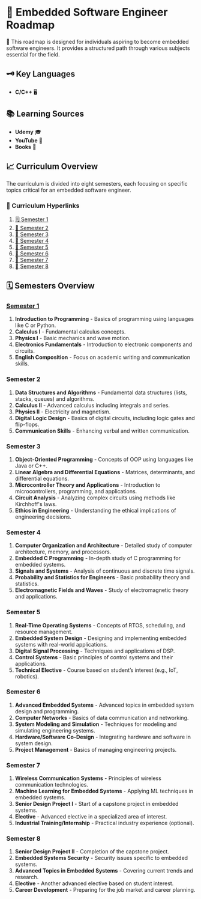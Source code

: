 # 🚀 Embedded Software Engineer Roadmap

🌟 This roadmap is designed for individuals aspiring to become embedded software engineers. It provides a structured path through various subjects essential for the field.

## 🗝️ Key Languages

- **C/C++** 🖥️

## 📚 Learning Sources

- **Udemy** 🎓
- **YouTube** 🎥
- **Books** 📖

## 📈 Curriculum Overview

The curriculum is divided into eight semesters, each focusing on specific topics critical for an embedded software engineer.

### 📎 Curriculum Hyperlinks

1. [🗒️ Semester 1](#semester-1)
2. [📘 Semester 2](#semester-2)
3. [📙 Semester 3](#semester-3)
4. [📗 Semester 4](#semester-4)
5. [📒 Semester 5](#semester-5)
6. [📓 Semester 6](#semester-6)
7. [📔 Semester 7](#semester-7)
8. [📕 Semester 8](#semester-8)

## 🗓 Semesters Overview

### [Semester 1](semesters/sem1.md)
1. **Introduction to Programming** - Basics of programming using languages like C or Python.
2. **Calculus I** - Fundamental calculus concepts.
3. **Physics I** - Basic mechanics and wave motion.
4. **Electronics Fundamentals** - Introduction to electronic components and circuits.
5. **English Composition** - Focus on academic writing and communication skills.

### Semester 2
1. **Data Structures and Algorithms** - Fundamental data structures (lists, stacks, queues) and algorithms.
2. **Calculus II** - Advanced calculus including integrals and series.
3. **Physics II** - Electricity and magnetism.
4. **Digital Logic Design** - Basics of digital circuits, including logic gates and flip-flops.
5. **Communication Skills** - Enhancing verbal and written communication.

### Semester 3
1. **Object-Oriented Programming** - Concepts of OOP using languages like Java or C++.
2. **Linear Algebra and Differential Equations** - Matrices, determinants, and differential equations.
3. **Microcontroller Theory and Applications** - Introduction to microcontrollers, programming, and applications.
4. **Circuit Analysis** - Analyzing complex circuits using methods like Kirchhoff's laws.
5. **Ethics in Engineering** - Understanding the ethical implications of engineering decisions.

### Semester 4
1. **Computer Organization and Architecture** - Detailed study of computer architecture, memory, and processors.
2. **Embedded C Programming** - In-depth study of C programming for embedded systems.
3. **Signals and Systems** - Analysis of continuous and discrete time signals.
4. **Probability and Statistics for Engineers** - Basic probability theory and statistics.
5. **Electromagnetic Fields and Waves** - Study of electromagnetic theory and applications.

### Semester 5
1. **Real-Time Operating Systems** - Concepts of RTOS, scheduling, and resource management.
2. **Embedded System Design** - Designing and implementing embedded systems with real-world applications.
3. **Digital Signal Processing** - Techniques and applications of DSP.
4. **Control Systems** - Basic principles of control systems and their applications.
5. **Technical Elective** - Course based on student’s interest (e.g., IoT, robotics).

### Semester 6
1. **Advanced Embedded Systems** - Advanced topics in embedded system design and programming.
2. **Computer Networks** - Basics of data communication and networking.
3. **System Modeling and Simulation** - Techniques for modeling and simulating engineering systems.
4. **Hardware/Software Co-Design** - Integrating hardware and software in system design.
5. **Project Management** - Basics of managing engineering projects.

### Semester 7
1. **Wireless Communication Systems** - Principles of wireless communication technologies.
2. **Machine Learning for Embedded Systems** - Applying ML techniques in embedded systems.
3. **Senior Design Project I** - Start of a capstone project in embedded systems.
4. **Elective** - Advanced elective in a specialized area of interest.
5. **Industrial Training/Internship** - Practical industry experience (optional).

### Semester 8
1. **Senior Design Project II** - Completion of the capstone project.
2. **Embedded Systems Security** - Security issues specific to embedded systems.
3. **Advanced Topics in Embedded Systems** - Covering current trends and research.
4. **Elective** - Another advanced elective based on student interest.
5. **Career Development** - Preparing for the job market and career planning.
